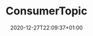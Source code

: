 ---
title: "ConsumerTopic"
date: 2020-12-27T22:09:37+01:00
draft: false
geekdocCollapseSection: true
---